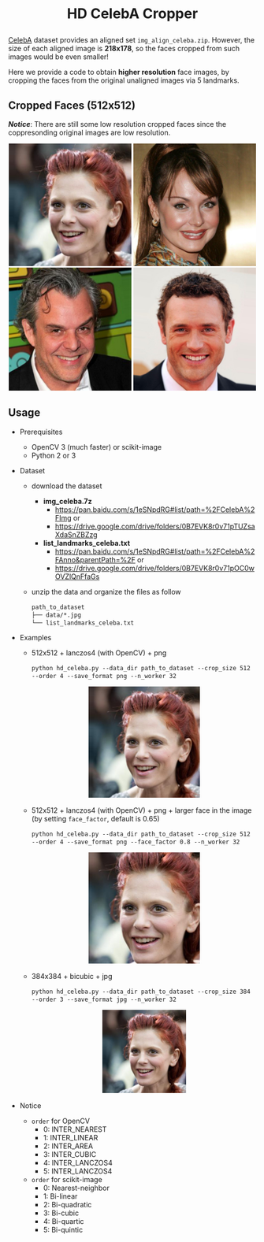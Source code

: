 # <p align="center"> HD CelebA Cropper

[CelebA](http://mmlab.ie.cuhk.edu.hk/projects/CelebA.html) dataset provides an aligned set `img_align_celeba.zip`. However, the size of each aligned image is **218x178**, so the faces cropped from such images would be even smaller!

Here we provide a code to obtain **higher resolution** face images, by cropping the faces from the original unaligned images via 5 landmarks.

## Cropped Faces (512x512)

***Notice***: There are still some low resolution cropped faces since the coppresonding original images are low resolution.

<p align="center">
<img src="./pics/1.jpg" width="49.5%"> <img src="./pics/2.jpg" width="49.5%">
<img src="./pics/3.jpg" width="49.5%"> <img src="./pics/4.jpg" width="49.5%">
</p>

## Usage

- Prerequisites
    - OpenCV 3 (much faster) or scikit-image
    - Python 2 or 3

- Dataset
    - download the dataset
        - **img_celeba.7z**
            - https://pan.baidu.com/s/1eSNpdRG#list/path=%2FCelebA%2FImg or
            - https://drive.google.com/drive/folders/0B7EVK8r0v71pTUZsaXdaSnZBZzg
        - **list_landmarks_celeba.txt**
            - https://pan.baidu.com/s/1eSNpdRG#list/path=%2FCelebA%2FAnno&parentPath=%2F or
            - https://drive.google.com/drive/folders/0B7EVK8r0v71pOC0wOVZlQnFfaGs
    - unzip the data and organize the files as follow

        ```
        path_to_dataset
        ├── data/*.jpg
        └── list_landmarks_celeba.txt
        ```

- Examples

    - 512x512 + lanczos4 (with OpenCV) + png

        ```console
        python hd_celeba.py --data_dir path_to_dataset --crop_size 512 --order 4 --save_format png --n_worker 32
        ```
        <p align="center"> <img src="./pics/512_lanczos4.png" width="49.5%"> </p>

    - 512x512 + lanczos4 (with OpenCV) + png + larger face in the image (by setting `face_factor`, default is 0.65)

        ```console
        python hd_celeba.py --data_dir path_to_dataset --crop_size 512 --order 4 --save_format png --face_factor 0.8 --n_worker 32
        ```
        <p align="center">  <img src="./pics/512_lanczos4_0.8.png" width="49.5%"> </p>

    - 384x384 + bicubic + jpg

        ```console
        python hd_celeba.py --data_dir path_to_dataset --crop_size 384 --order 3 --save_format jpg --n_worker 32
        ```
        <p align="center">  <img src="./pics/384_bicubic.jpg" width="37.125%"> </p>

- Notice
    - `order` for OpenCV
        - 0: INTER_NEAREST
        - 1: INTER_LINEAR
        - 2: INTER_AREA
        - 3: INTER_CUBIC
        - 4: INTER_LANCZOS4
        - 5: INTER_LANCZOS4
    - `order` for scikit-image
        - 0: Nearest-neighbor
        - 1: Bi-linear
        - 2: Bi-quadratic
        - 3: Bi-cubic
        - 4: Bi-quartic
        - 5: Bi-quintic
